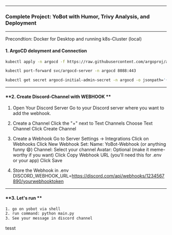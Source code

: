 
---

### **Complete Project: YoBot with Humor, Trivy Analysis, and Deployment**

---

Precondtion: Docker for Desktop and running k8s-Cluster (local) 

#### **1. ArgoCD deloyment and Connection**

```bash
kubectl apply -n argocd -f https://raw.githubusercontent.com/argoproj/argo-cd/stable/manifests/install.yaml

kubectl port-forward svc/argocd-server -n argocd 8088:443

kubectl get secret argocd-initial-admin-secret -n argocd -o jsonpath='{.data.password}' | base64 -d
```

---

#### **2. Create Discord-Channel with WEBHOOK **
1. Open Your Discord Server
Go to your Discord server where you want to add the webhook.

2. Create a Channel
Click the "+" next to Text Channels
Choose Text Channel
Click Create Channel

3. Create a Webhook
Go to Server Settings → Integrations
Click on Webhooks
Click New Webhook
Set:
Name: YoBot-Webhook (or anything funny 😄)
Channel: Select your channel
Avatar: Optional (make it meme-worthy if you want)
Click Copy Webhook URL (you'll need this for .env or your app)
Click Save

4. Store the Webhook in .env
DISCORD_WEBHOOK_URL=https://discord.com/api/webhooks/1234567890/yourwebhooktoken

---

#### **3. Let's run **
```bash
1. go on yobot via shell
2. run command: python main.py
3. See your message in discord channel
```

tesst